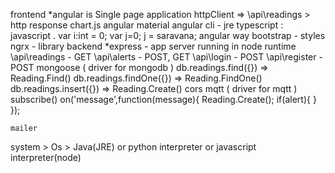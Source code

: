 frontend
	*angular is Single page application
		httpClient => \api\readings > http response
	 chart.js 
	 angular material
	angular cli - jre
	typescript : javascript . var i:int = 0; var j=0; j = saravana;
	angular way
	bootstrap - styles
	ngrx - library
backend
	*express - app server running in node runtime
		\api\readings - GET
		\api\alerts   - POST, GET
		\api\login    - POST
		\api\register - POST
	mongoose ( driver for mongodb )
		db.readings.find({}) => Reading.Find()
		db.readings.findOne({}) => Reading.FindOne()
		db.readings.insert({}) => Reading.Create()
	cors
	mqtt ( driver for mqtt )
		subscribe()
		on('message',function(message){
			Reading.Create();
			if(alert){
			}
		});

	mailer
		

					

system > Os > Java(JRE) or python interpreter or javascript interpreter(node)